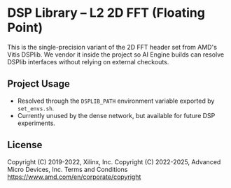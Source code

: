 # DSP Library – L2 2D FFT (Floating Point)

This is the single-precision variant of the 2D FFT header set from AMD's Vitis DSPlib. We vendor it inside the project so AI Engine builds can resolve DSPlib interfaces without relying on external checkouts.

## Project Usage

- Resolved through the `DSPLIB_PATH` environment variable exported by `set_envs.sh`.
- Currently unused by the dense network, but available for future DSP experiments.

## License

 Copyright (C) 2019-2022, Xilinx, Inc.
 Copyright (C) 2022-2025, Advanced Micro Devices, Inc.
Terms and Conditions <https://www.amd.com/en/corporate/copyright>
